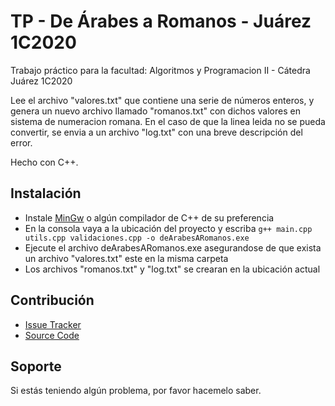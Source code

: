 TP - De Árabes a Romanos - Juárez 1C2020
================

Trabajo práctico para la facultad: Algoritmos y Programacion II - Cátedra Juárez 1C2020

Lee el archivo "valores.txt" que contiene una serie de números enteros, y genera un nuevo archivo llamado "romanos.txt" con dichos valores en sistema de numeracion romana.
En el caso de que la linea leida no se pueda convertir, se envia a un archivo "log.txt" con una breve descripción del error.

Hecho con C++.

Instalación
------------

- Instale [MinGw](https://osdn.net/projects/mingw/releases/) o algún compilador de C++ de su preferencia
- En la consola vaya a la ubicación del proyecto y escriba `g++ main.cpp utils.cpp validaciones.cpp -o deArabesARomanos.exe`
- Ejecute el archivo deArabesARomanos.exe asegurandose de que exista un archivo "valores.txt" este en la misma carpeta
- Los archivos "romanos.txt" y "log.txt" se crearan en la ubicación actual


Contribución
----------

- [Issue Tracker](https://github.com/valva-ro/trabajoPractico1/issues)
- [Source Code](https://github.com/valva-ro/trabajoPractico1)


Soporte
-------

Si estás teniendo algún problema, por favor hacemelo saber.
